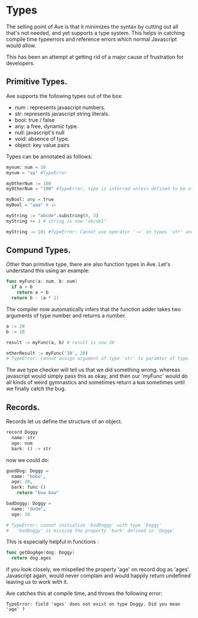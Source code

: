 # Types

The selling point of Ave is that it minimizes the syntax by cutting out all that's not needed, and yet supports a type system. This helps in catching compile time typeerrors and reference errors which normal Javascript would allow. 

This has been an attempt at getting rid of a major cause of frustration for developers.


## Primitive Types.

Ave supports the following types out of the box:

* num : represents javascript numbers.
* str: represents javascript string literals.
* bool: true / false
* any: a free, dynamic type.
* null: javascript's null
* void: absence of type.
* object: key value pairs


Types can be annotated as follows:

```py
mynum: num = 10
mynum = "aa" #TypeError

myOtherNum := 100
myOtherNum = "100" #TypeError, type is inferred unless defined to be of type any.

myBool: any = true
myBool = "aaa" # 👍

myString := "abcde".substring(0, 3)
myString += 1 # string is now "abcde1"

myString -= 10: #TypeError: Cannot use operator '-=' on types 'str' and 'num'

```

## Compund Types.

Other than primitive type, there are also function types in Ave. Let's understand this using an example:

```go
func myFunc(a: num, b: num)
  if a > b
    return a + b
  return b - (a * 2)

```

The compiler now automatically infers that the function
adder takes two arguments of type number and returns a number.

```py
a := 20
b := 10

result := myFunc(a, b) # result is now 30

otherResult := myFunc('10', 20) 
# TypeError: cannot assign argument of type 'str' to paramter of type 'num'

```

The ave type checker will tell us that we did something wrong. whereas javascript would simply pass this as okay, and then our 'myFunc' would do all kinds of weird gymnastics and sometimes return a `NaN` sometimes until we finally catch the bug.


## Records.

Records let us define the structure of an object.

```ts
record Doggy
  name: str
  age: num
  bark: () -> str
```

now we could do:

```py
goodDog: Doggy =
  name: "bobo",
  age: 20,
  bark: func ()
    return "bow bow"

badDoggy: Doggy =
  name: "dodo",
  age: 10

# TypeError: cannot initialize 'badDoggy' with type 'Doggy'
#   'badDoggy' is missing the property 'bark' defined in 'Doggy'
```

This is especially helpful in functions :

```go
func getDogAge(dog: Doggy)
  return dog.ages
```
if you look closely, we mispelled the property 'age' on record dog as 'ages'. Javascript again, would never complain and would happily return undefined leaving us to work with it.

Ave catches this at compile time, and throws the following error:

```
TypeError: field 'ages' does not exist on type Doggy. Did you mean 'age' ?
```



